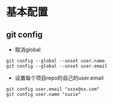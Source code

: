 # 基本配置

## git config

* 取消global
```
git config --global --unset user.name
git config --global --unset user.email
```

* 设置每个项目repo的自己的user.email
```
git config user.email "xxxx@xx.com"
git config user.name "suzie"
```